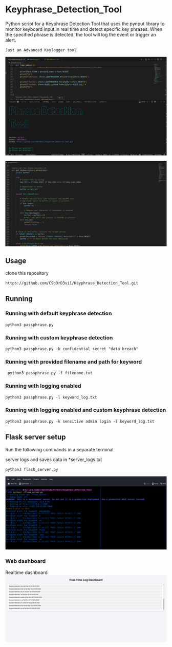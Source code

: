 # Keyphrase_Detection_Tool

Python script for a Keyphrase Detection Tool that uses the pynput library to monitor keyboard input in real time and detect specific key phrases. When the specified phrase is detected, the tool will log the event or trigger an alert.

    Just an Advanced Keylogger tool

 ![Runing code](/runing_code.png)

 ![code](/code.png)

## Usage

clone this repository

    https://github.com/C9b3rD3vi1/Keyphrase_Detection_Tool.git

## Running

### Running with default keyphrase detection

    python3 passphrase.py

### Running with custom keyphrase detection

    python3 passphrase.py -k confidential secret "data breach"

### Running with provided filename and path for keyword

     python3 passphrase.py -f filename.txt 
     
### Running with logging enabled

    python3 passphrase.py -l keyword_log.txt

### Running with logging enabled and custom keyphrase detection

    python3 passphrase.py -k sensitive admin login -l keyword_log.txt

## Flask server setup

Run the following commands in a separate terminal

 server logs and saves data in  *server_logs.txt

    python3 flask_server.py

![server running](/servers.png)

### Web dashboard

Realtime dashboard
![Dashboard](/web_dashboard.png)
